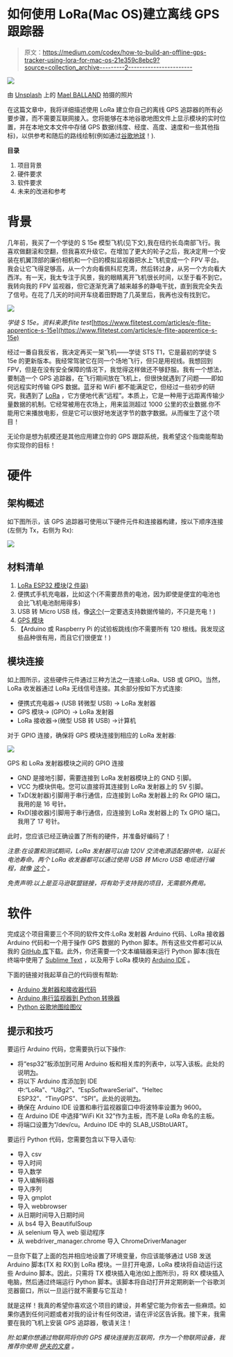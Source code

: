 # 如何使用 LoRa(Mac OS)建立离线 GPS 跟踪器

> 原文：<https://medium.com/codex/how-to-build-an-offline-gps-tracker-using-lora-for-mac-os-21e359c8ebc9?source=collection_archive---------2----------------------->

![](img/72505279572d41c478b74fe0d7c4549d.png)

由 [Unsplash](https://unsplash.com?utm_source=medium&utm_medium=referral) 上的 [Mael BALLAND](https://unsplash.com/@mael_balland?utm_source=medium&utm_medium=referral) 拍摄的照片

在这篇文章中，我将详细描述使用 LoRa 建立你自己的离线 GPS 追踪器的所有必要步骤，而不需要互联网接入。您将能够在本地谷歌地图文件上显示模块的实时位置，并在本地文本文件中存储 GPS 数据(纬度、经度、高度、速度和一些其他指标)，以供参考和随后的路线绘制(例如通过[谷歌地球](https://www.google.com/earth/outreach/learn/importing-global-positioning-systems-gps-data-in-google-earth/)！).

**目录**

1.  项目背景
2.  硬件要求
3.  软件要求
4.  未来的改进和参考

# **背景**

几年前，我买了一个学徒的 S 15e 模型飞机(见下文),我在纽约长岛南部飞行。我喜欢做翻滚和空翻，但我喜欢升级它。在增加了更大的轮子之后，我决定用一个安装在机翼顶部的廉价相机和一个旧的模拟监视器把水上飞机变成一个 FPV 平台。我会让它飞得足够高，从一个方向看佩科尼克湾，然后转过身，从另一个方向看大西洋。有一天，我太专注于风景，我的眼睛离开飞机很长时间，以至于看不到它。我转向我的 FPV 监视器，但它逐渐充满了越来越多的静电干扰，直到我完全失去了信号。在花了几天的时间开车绕着田野跑了几英里后，我再也没有找到它。

![](img/cb864c6618832af610540010a8f82462.png)

*学徒 S 15e。资料来源:flite test*[https://www.flitetest.com/articles/e-flite-apprentice-s-15e](https://www.flitetest.com/articles/e-flite-apprentice-s-15e)

经过一番自我反省，我决定再买一架飞机——学徒 STS T1，它是最初的学徒 S 15e 的更新版本。我经常驾驶它在同一个场地飞行，但只是用视线。我想回到 FPV，但是在没有安全保障的情况下，我觉得这样做还不够舒服。我有一个想法，要制造一个 GPS 追踪器，在飞行期间放在飞机上，但很快就遇到了问题——即如何远程实时传输 GPS 数据。蓝牙和 WiFi 都不能满足它，但经过一些初步的研究，我遇到了 [LoRa](https://lora-alliance.org/) ，它方便地代表“远程”。本质上，它是一种用于远距离传输少量数据的机制。它经常被用在农场上，用来监测超过 1000 公里的农业数据.你不能用它来播放电影，但是它可以很好地发送字节的数字数据。从而催生了这个项目！

无论你是想为航模还是其他应用建立你的 GPS 跟踪系统，我希望这个指南能帮助你实现你的目标！

# **硬件**

## **架构概述**

如下图所示，该 GPS 追踪器可使用以下硬件元件和连接器构建，按以下顺序连接(左侧为 Tx，右侧为 Rx):

![](img/48c43317e4d3994b8c9e49b97d8f5cb0.png)

## **材料清单**

1.  [LoRa ESP32 模块(2 件装)](https://www.amazon.com/gp/product/B07HJ49VN8/ref=as_li_tl?ie=UTF8&camp=1789&creative=9325&creativeASIN=B07HJ49VN8&linkCode=as2&tag=techblogs0e-20&linkId=8990e79cd61f5d44202b424993bbeb1d)
2.  便携式手机充电器，比如这个(不需要昂贵的电池，因为即使是便宜的电池也会比飞机电池耐用得多)
3.  USB 转 Micro USB 线，像[这个](https://www.amazon.com/gp/product/B003YKX6WM/ref=as_li_tl?ie=UTF8&camp=1789&creative=9325&creativeASIN=B003YKX6WM&linkCode=as2&tag=techblogs0e-20&linkId=7e1b2dbc6c6402f9b1a63a8845332295)(一定要选支持数据传输的，不只是充电！)
4.  [GPS 模块](https://www.amazon.com/gp/product/B07P8YMVNT/ref=as_li_tl?ie=UTF8&camp=1789&creative=9325&creativeASIN=B07P8YMVNT&linkCode=as2&tag=techblogs0e-20&linkId=1696dbbbd3086cfc4d6cd425b471d48c)
5.  【Arduino 或 Raspberry Pi 的试验板跳线(你不需要所有 120 根线。我发现这些品种很有用，而且它们很便宜！)

## **模块连接**

如上图所示，这些硬件元件通过三种方法之一连接:LoRa、USB 或 GPIO。当然，LoRa 收发器通过 LoRa 无线信号连接。其余部分按如下方式连接:

*   便携式充电器→ (USB 转微型 USB) → LoRa 发射器
*   GPS 模块→ (GPIO) → LoRa 发射器
*   LoRa 接收器→(微型 USB 转 USB) →计算机

对于 GPIO 连接，确保将 GPS 模块连接到相应的 LoRa 发射器:

![](img/5ecd67a58edcbce0aa82af6a4ba0e2af.png)

GPS 和 LoRa 发射器模块之间的 GPIO 连接

*   GND 是接地引脚，需要连接到 LoRa 发射器模块上的 GND 引脚。
*   VCC 为模块供电。您可以直接将其连接到 LoRa 发射器上的 5V 引脚。
*   TxD(发射器)引脚用于串行通信，应连接到 LoRa 发射器上的 Rx GPIO 端口。我用的是 16 号针。
*   RxD(接收器)引脚用于串行通信，应连接到 LoRa 发射器上的 Tx GPIO 端口。我用了 17 号针。

此时，您应该已经正确设置了所有的硬件，并准备好编码了！

*注意:在设置和测试期间，LoRa 发射器可以由 120V 交流电源适配器供电，以延长电池寿命。两个 LoRa 收发器都可以通过使用 USB 转 Micro USB 电缆进行编程，就像* [*这个*](https://www.amazon.com/gp/product/B003YKX6WM/ref=as_li_tl?ie=UTF8&camp=1789&creative=9325&creativeASIN=B003YKX6WM&linkCode=as2&tag=techblogs0e-20&linkId=7e1b2dbc6c6402f9b1a63a8845332295) *。*

*免责声明:以上是亚马逊联盟链接，将有助于支持我的项目，无需额外费用。*

# **软件**

完成这个项目需要三个不同的软件文件:LoRa 发射器 Arduino 代码、LoRa 接收器 Arduino 代码和一个用于操作 GPS 数据的 Python 脚本。所有这些文件都可以从我的 [GitHub 库](https://github.com/DanielWestrich/GPS)下载。此外，你还需要一个文本编辑器来运行 Python 脚本(我在终端中使用了 [Sublime Text](https://www.sublimetext.com/) ，以及用于 LoRa 模块的 [Arduino IDE](https://www.arduino.cc/en/guide/macOSX) 。

下面的链接对我起草自己的代码很有帮助:

*   [Arduino 发射器和接收器代码](https://www.aeq-web.com/heltec-esp32-lora-arduino-ide-setup-and-test/)
*   [Arduino 串行监视器到 Python 转换器](https://github.com/Chams123456/Arduino_to_python/blob/master/DHT11_Arduino_to_Python.py)
*   [Python 谷歌地图绘图仪](https://www.geeksforgeeks.org/python-plotting-google-map-using-gmplot-package/)

## **提示和技巧**

要运行 Arduino 代码，您需要执行以下操作:

*   将“esp32”板添加到可用 Arduino 板和相关库的列表中，以写入该板。此处的说明[为](https://heltec-automation-docs.readthedocs.io/en/latest/esp32+arduino/quick_start.html)。
*   将以下 Arduino 库添加到 IDE 中:“LoRa”、“U8g2”、“EspSoftwareSerial”、“Heltec ESP32”、“TinyGPS”、“SPI”。此处的说明[为](https://www.aeq-web.com/heltec-esp32-lora-arduino-ide-setup-and-test/)。
*   确保在 Arduino IDE 设置和串行监视器窗口中将波特率设置为 9600。
*   在 Arduino IDE 中选择“WiFi Kit 32”作为主板，而不是 LoRa 命名的主板。
*   将端口设置为“/dev/cu。Arduino IDE 中的 SLAB_USBtoUART。

要运行 Python 代码，您需要包含以下导入语句:

*   导入 csv
*   导入时间
*   导入数学
*   导入编解码器
*   导入序列
*   导入 gmplot
*   导入 webbrowser
*   从日期时间导入日期时间
*   从 bs4 导入 BeautifulSoup
*   从 selenium 导入 web 驱动程序
*   从 webdriver_manager.chrome 导入 ChromeDriverManager

一旦你下载了上面的包并相应地设置了环境变量，你应该能够通过 USB 发送 Arduino 脚本(TX 和 RX)到 LoRa 模块。一旦打开电源，LoRa 模块将自动运行这些 Arduino 脚本。因此，只需将 TX 模块插入电池(如上图所示)，将 RX 模块插入电脑，然后通过终端运行 Python 脚本。该脚本将自动打开并定期刷新一个谷歌浏览器窗口，所以一旦运行就不需要与它互动！

就是这样！我真的希望你喜欢这个项目的建设，并希望它能为你省去一些麻烦。如果你遇到任何问题或者对我的设计有任何改进，请在评论区告诉我。接下来，我需要在我的飞机上安装 GPS 追踪器，敬请关注！

*附:如果你想通过物联网将你的 GPS 模块连接到互联网，作为一个物联网设备，我推荐你使用* [*伊夫的文章*](https://yves-debeer.medium.com/build-your-own-lora-gps-tracker-59d1870097d0) *。*